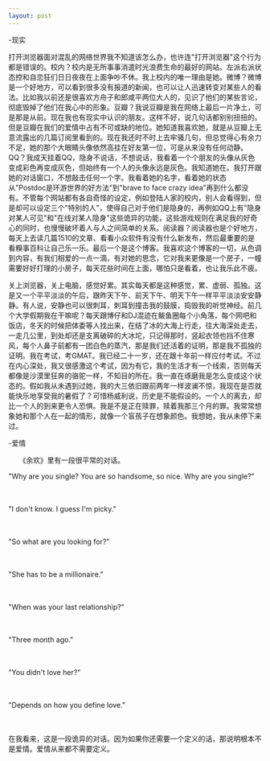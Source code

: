 ```yaml
---
layout: post
---
```

-现实

打开浏览器面对混乱的网络世界我不知道该怎么办，也许连"打开浏览器"这个行为都是错误的。校内？校内是无所事事消遣时光浪费生命的最好的网站。左派右派状态控和自恋狂们日日夜夜在上面争吵不休。我上校内的唯一理由是她。微博？微博是一个好地方，可以看到很多没有报道的新闻，也可以让人迅速转变对某些人的看法。比如我以前还是很喜欢方舟子和郎咸平两位大人的，见识了他们的某些言论，彻底毁掉了他们在我心中的形象。豆瓣？我说豆瓣是我在网络上最后一片净土，可是那是从前。现在我也有现实中认识的朋友。这样不好，说几句话都别别扭扭的。但是豆瓣在我们的爱情中占有不可或缺的地位。她知道我喜欢她，就是从豆瓣上无意流露出的几篇订阅里看到的。现在我还时不时上去牢骚几句，但总觉得心有余力不足，她的那个大眼睛头像依然高挂在好友第一位，可是从来没有任何动静。QQ？我成天挂着QQ，隐身不说话，不想说话，我看着一个个朋友的头像从灰色变成彩色再变成灰色，但始终有一个人的头像永远是灰色。我知道她在。我打开跟她的对话窗口，不想敲击任何一个字。我看着她的名字，看着她的状态从"Postdoc是环游世界的好方法"到"brave to face crazy idea"再到什么都没有。不管每个网站都有各自奇怪的设定，例如登陆人家的校内，别人会看得到，但是却可以设定三个"特别的人"，使得自己对于他们是隐身的，再例如QQ上有"隐身对某人可见"和"在线对某人隐身"这些诡异的功能，这些游戏规则在满足我的好奇心的同时，也慢慢破坏着人与人之间简单的关系。阅读器？阅读器也是个好地方，每天上去读几篇1510的文章、看看小众软件有没有什么新发布，然后最重要的是看糗事百科让自己乐一乐。最后一个是这个博客。我喜欢这个博客的一切，从色调到内容，有我们相爱的一点一滴，有对她的思念，它对我来更像是一个房子，一幢需要好好打理的小房子，每天花些时间在上面，哪怕只是看着，也让我乐此不疲。

关上浏览器，关上电脑，感觉好累。其实每天都是这种感觉，累、虚弱、孤独。这是又一个平平淡淡的午后，跟昨天下午、前天下午、明天下午一样平平淡淡安安静静。有人说，安静也可以很刺耳，刺耳到撞击我的鼓膜，捣毁我的听觉神经。前几个大学假期我在干嘛呢？每天跟博仔和DJ混迹在鲅鱼圈每个小角落，每个网吧和饭店，冬天的时候把体委等人找出来，在结了冰的大海上行走，往大海深处走去，一走几公里，到处却还是支离破碎的大冰坨，只记得那时，竖起衣领也挡不住寒风，每个人鼻子前都有一团白色的蒸汽，那是我们还活着的证明，那是我不孤独的证明。我在考试，考GMAT。我已经二十一岁，还在跟十年前一样应付考试。不过在内心深处，我又很感激这个考试，因为有它，我的生活才有一个线索，否则每天都像是沙漠里狂奔的骆驼一样，不知目的所在。我一直在琢磨我是怎么变成这个状态的。假如我从未遇到过她，我的大三依旧跟前两年一样波澜不惊，我现在是否就能快乐地享受我的暑假了？可惜杨威利说，历史是不能假设的。一个人的离去，却比一个人的到来更令人恐惧。我是不是正在赎罪，赎着我那三个月的罪。我常常想象她和那个人在一起的情形，就像一个盲孩子在想象颜色。我想她，我从未停下来过。
  
-爱情
  
　　《余欢》里有一段很平常的对话。

"Why are you single? You are so handsome, so nice. Why are you single?"
  
　　

"I don't know. I guess I'm picky."
  
　　

"So what are you looking for?"
  
　　

"She has to be a millionaire."
  
　　

"When was your last relationship?"
  
　　

"Three month ago."
  
　　

"You didn't love her?"
  
　　

"Depends on how you define love."
  
　　

在我看来，这是一段诡异的对话。因为如果你还需要一个定义的话，那说明根本不是爱情。爱情从来都不需要定义。